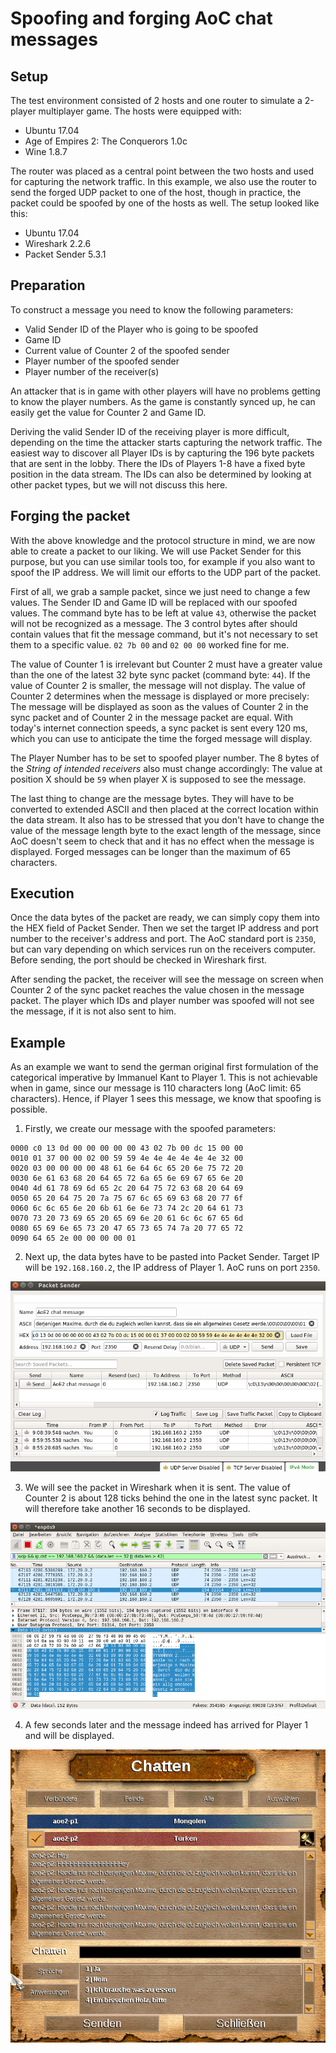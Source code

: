 # Spoofing and forging AoC chat messages

## Setup

The test environment consisted of 2 hosts and one router to simulate a 2-player multiplayer game. The hosts were equipped with:

* Ubuntu 17.04
* Age of Empires 2: The Conquerors 1.0c
* Wine 1.8.7

The router was placed as a central point between the two hosts and used for capturing the network traffic. In this example, we also use the router to send the forged UDP packet to one of the host, though in practice, the packet could be spoofed by one of the hosts as well. The setup looked like this:

* Ubuntu 17.04
* Wireshark 2.2.6
* Packet Sender 5.3.1

## Preparation

To construct a message you need to know the following parameters:

* Valid Sender ID of the Player who is going to be spoofed
* Game ID
* Current value of Counter 2 of the spoofed sender
* Player number of the spoofed sender
* Player number of the receiver(s)

An attacker that is in game with other players will have no problems getting to know the player numbers. As the game is constantly synced up, he can easily get the value for Counter 2 and Game ID.

Deriving the valid Sender ID of the receiving player is more difficult, depending on the time the attacker starts capturing the network traffic. The easiest way to discover all Player IDs is by capturing the 196 byte packets that are sent in the lobby. There the IDs of Players 1-8 have a fixed byte position in the data stream. The IDs can also be determined by looking at other packet types, but we will not discuss this here.

## Forging the packet

With the above knowledge and the protocol structure in mind, we are now able to create a packet to our liking. We will use Packet Sender for this purpose, but you can use similar tools too, for example if you also want to spoof the IP address. We will limit our efforts to the UDP part of the packet.

First of all, we grab a sample packet, since we just need to change a few values. The Sender ID and Game ID will be replaced with our spoofed values. The command byte has to be left at value `43`, otherwise the packet will not be recognized as a message. The 3 control bytes after should contain values that fit the message command, but it's not necessary to set them to a specific value. `02 7b 00` and `02 00 00` worked fine for me.

The value of Counter 1 is irrelevant but Counter 2 must have a greater value than the one of the latest 32 byte sync packet (command byte: `44`). If the value of Counter 2 is smaller, the message will not display. The value of Counter 2 determines when the message is displayed or more precisely: The message will be displayed as soon as the values of Counter 2 in the sync packet and of Counter 2 in the message packet are equal. With today's internet connection speeds, a sync packet is sent every 120 ms, which you can use to anticipate the time the forged message will display.

The Player Number has to be set to spoofed player number. The 8 bytes of the *String of intended receivers* also must change accordingly: The value at position X should be `59` when player X is supposed to see the message.

The last thing to change are the message bytes. They will have to be converted to extended ASCII and then placed at the correct location within the data stream. It also has to be stressed that you don't have to change the value of the message length byte to the exact length of the message, since AoC doesn't seem to check that and it has no effect when the message is displayed. Forged messages can be longer than the maximum of 65 characters.

## Execution

Once the data bytes of the packet are ready, we can simply copy them into the HEX field of Packet Sender. Then we set the target IP address and port number to the receiver's address and port. The AoC standard port is `2350`, but can vary depending on which services run on the receivers computer. Before sending, the port should be checked in Wireshark first.

After sending the packet, the receiver will see the message on screen when Counter 2 of the sync packet reaches the value chosen in the message packet. The player which IDs and player number was spoofed will not see the message, if it is not also sent to him.

## Example

As an example we want to send the german original first formulation of the categorical imperative by Immanuel Kant to Player 1. This is not achievable when in game, since our message is 110 characters long (AoC limit: 65 characters). Hence, if Player 1 sees this message, we know that spoofing is possible.

1. Firstly, we create our message with the spoofed parameters:

```
0000 c0 13 0d 00 00 00 00 00 43 02 7b 00 dc 15 00 00
0010 01 37 00 00 02 00 59 59 4e 4e 4e 4e 4e 4e 32 00
0020 03 00 00 00 00 48 61 6e 64 6c 65 20 6e 75 72 20
0030 6e 61 63 68 20 64 65 72 6a 65 6e 69 67 65 6e 20
0040 4d 61 78 69 6d 65 2c 20 64 75 72 63 68 20 64 69
0050 65 20 64 75 20 7a 75 67 6c 65 69 63 68 20 77 6f
0060 6c 6c 65 6e 20 6b 61 6e 6e 73 74 2c 20 64 61 73
0070 73 20 73 69 65 20 65 69 6e 20 61 6c 6c 67 65 6d
0080 65 69 6e 65 73 20 47 65 73 65 74 7a 20 77 65 72
0090 64 65 2e 00 00 00 00 01
```

2. Next up, the data bytes have to be pasted into Packet Sender. Target IP will be `192.168.160.2`, the IP address of Player 1. AoC runs on port `2350`.

![Screenshot](images/aoe2-message-spoofing1.png)

3. We will see the packet in Wireshark when it is sent. The value of Counter 2 is about 128 ticks behind the one in the latest sync packet. It will therefore take another 16 seconds to be displayed.

![Screenshot](images/aoe2-message-spoofing2.png)

4. A few seconds later and the message indeed has arrived for Player 1 and will be displayed.

![Screenshot](images/aoe2-message-spoofing3.png)

